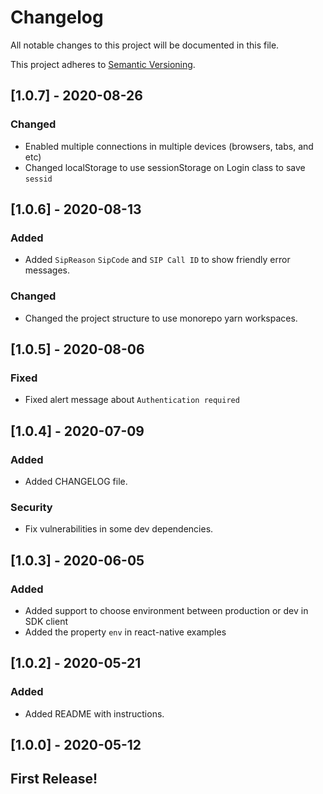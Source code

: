 # Changelog

All notable changes to this project will be documented in this file.

This project adheres to [Semantic Versioning](https://semver.org/spec/v2.0.0.html).

## [1.0.7] - 2020-08-26

### Changed

- Enabled multiple connections in multiple devices (browsers, tabs, and etc)
- Changed localStorage to use sessionStorage on Login class to save `sessid`

## [1.0.6] - 2020-08-13

### Added

- Added `SipReason` `SipCode` and `SIP Call ID` to show friendly error messages.

### Changed

- Changed the project structure to use monorepo yarn workspaces.

## [1.0.5] - 2020-08-06

### Fixed

- Fixed alert message about `Authentication required`

## [1.0.4] - 2020-07-09

### Added

- Added CHANGELOG file.

### Security

- Fix vulnerabilities in some dev dependencies.

## [1.0.3] - 2020-06-05

### Added

- Added support to choose environment between production or dev in SDK client
- Added the property `env` in react-native examples

## [1.0.2] - 2020-05-21

### Added

- Added README with instructions.

## [1.0.0] - 2020-05-12

## First Release!
